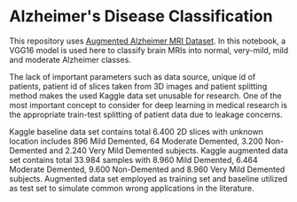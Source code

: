 # Alzheimer's Disease Classification

This repository uses [Augmented Alzheimer MRI Dataset](https://www.kaggle.com/datasets/uraninjo/augmented-alzheimer-mri-dataset). In this notebook, a VGG16 model is used here to classify brain MRIs into normal, very-mild, mild and moderate Alzheimer classes.

The lack of important parameters such as data source, unique id of patients, patient id of slices taken from 3D images and patient splitting method makes the used Kaggle data set unusable for research. One of the most important concept to consider for deep learning in medical research is the appropriate train-test splitting of patient data due to leakage concerns.



Kaggle baseline data set contains total 6.400 2D slices with unknown location includes 896 Mild Demented, 64 Moderate Demented, 3.200 Non-Demented and 2.240 Very Mild Demented subjects.
Kaggle augmented data set contains total 33.984 samples with 8.960 Mild Demented, 6.464 Moderate Demented, 9.600 Non-Demented and 8.960 Very Mild Demented subjects. Augmented data set employed as training set and baseline utilized as test set to simulate common wrong applications in the literature.
